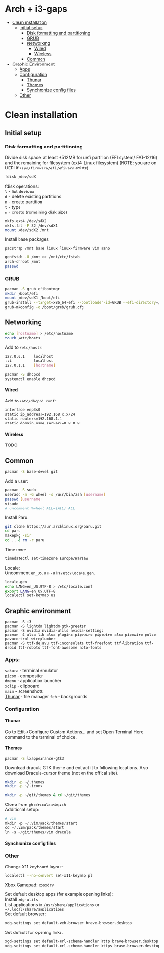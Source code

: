 # Arch + i3-gaps

- [Clean installation](#clean-installation)
  - [Initial setup](#initial-setup)
    - [Disk formatting and partitioning](#disk-formatting-and-partitioning)
    - [GRUB](#grub)
    - [Networking](#networking)
      - [Wired](#wired)
      - [Wireless](#wireless)
    - [Common](#common)
- [Graphic Environment](#graphic-environment)
  - [Apps](#apps)
  - [Configuration](#configuration)
    - [Thunar](#thunar)
    - [Themes](#themes)
    - [Synchronize config files](#synchronize-config-files)
  - [Other](#other)
    
# Clean installation
## Initial setup
### Disk formatting and partitioning

Divide disk space, at least +512MB for uefi partition (EFI system/ FAT-12/16) and the remaining for filesystem (ext4, Linux filesystem)
(NOTE: you are on UEFI if `/sys/firmware/efi/efivars` exists)
```sh
fdisk /dev/sdX
```
fdisk operations:  
`l` - list devices  
`d` - delete existing partitions  
`n` - create partition  
`t` - type  
`n` - create (remaining disk size)  

```sh
mkfs.ext4 /dev/sdX2
mkfs.fat -F 32 /dev/sdX1
mount /dev/sdX2 /mnt
```

Install base packages
```sh
pacstrap /mnt base linux linux-firmware vim nano
```

```sh
genfstab -U /mnt >> /mnt/etc/fstab
arch-chroot /mnt
passwd
```
### GRUB
```sh
pacman -S grub efibootmgr
mkdir /boot/efi
mount /dev/sdX1 /boot/efi
grub-install --target=x86_64-efi --bootloader-id=GRUB --efi-directory=/boot/efi
grub-mkconfig -o /boot/grub/grub.cfg
```

## Networking
```sh
echo [hostname] > /etc/hostname
touch /etc/hosts
```
Add to `/etc/hosts`:
```sh
127.0.0.1    localhost
::1          localhost
127.0.1.1    [hostname]
```
```sh
pacman -S dhcpcd
systemctl enable dhcpcd
```
#### Wired
Add to `/etc/dhcpcd.conf`:
```sh
interface enp3s0
static ip_address=192.168.x.x/24
static routers=192.168.1.1
static domain_name_servers=8.8.8.8
```
#### Wireless
TODO

## Common
```sh
pacman -S base-devel git
```
Add a user:
```sh
pacman -S sudo
useradd -m -G wheel -s /usr/bin/zsh [username]
passwd [username]
visudo
# uncomment %wheel ALL=(ALL) ALL
```
Install Paru:
```sh
git clone https://aur.archlinux.org/paru.git
cd paru
makepkg -sir
cd .. & rm -r paru
```
Timezone:
```sh
timedatectl set-timezone Europe/Warsaw
```
Locale:  
Uncomment `en_US.UTF-8` in `/etc/locale.gen`.
```sh
locale-gen
echo LANG=en_US.UTF-8 > /etc/locale.conf
export LANG=en_US.UTF-8
localectl set-keymap us
```

## Graphic environment
```shs
pacman -S i3
pacman -S lightdm lightdm-gtk-greeter
pacman -S nvidia nvidia-utils nvidia-settings
pacman -S alsa-lib alsa-plugins pipewire pipewire-alsa pipewire-pulse pavucontrol wireplumber
pacman -S ttf-dejavu ttf-inconsolata ttf-freefont ttf-libration ttf-droid ttf-roboto ttf-font-awesome noto-fonts
```

### Apps:
`sakura` - terminal emulator  
`picom` - compositor    
`dmenu` - application launcher  
`xclip` - clipboard  
`maim` - screenshots  
[Thunar](#thunar) - file manager
`feh`      - backgrounds  

### Configuration
#### Thunar
Go to Edit->Configure Custom Actions... and set Open Terminal Here command to the terminal of choice.

#### Themes
```sh
pacman -S lxappearance-gtk3
```
Download dracula GTK theme and extract it to following locations. Also download Dracula-cursor theme (not on the offical site).
```sh
mkdir -p ~/.themes
mkdir -p ~/.icons
```

```sh
mkdir -p ~/git/themes & cd ~/git/themes
```
Clone from `gh:dracula`:`vim`,`zsh`  
Additional setup:
```s
# vim
mkdir -p ~/.vim/pack/themes/start
cd ~/.vim/pack/themes/start
ln -s ~/git/themes/vim dracula
```
#### Synchronize config files


### Other
Change X11 keyboard layout:  
```sh
localectl --no-convert set-x11-keymap pl
```

Xbox Gamepad: `xboxdrv`

Set default desktop apps (for example opening links):  
Install `xdg-utils`   
List applications in `/usr/share/applications` or `~/.local/share/applications`   
Set default browser:  
```sh
xdg-settings set default-web-browser brave-browser.desktop
```
Set default for opening links:
```sh
xgd-settings set default-url-scheme-handler http brave-browser.desktop
xdg-settings set default-url-scheme-handler https brave-browser.desktop
```
